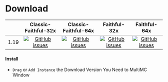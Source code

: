 # Download
| | Classic-Faithful-32x | Classic-Faithful-64x | Faithful-32x | Faithful-64x |
|--:|:--:|:--:|:--:|:--:|
| 1.19 | [![GitHub issues](https://img.shields.io/github/v/release/ColinLabDev/mmc-resourcepack.svg?style=flat-square&label=download)](https://github.com/ColinLabDev/mmc-resourcepack/releases/download/1.0/Classic-Faithful-32x.zip) | [![GitHub issues](https://img.shields.io/github/v/release/ColinLabDev/mmc-resourcepack.svg?style=flat-square&label=download)](https://github.com/ColinLabDev/mmc-resourcepack/releases/download/1.0/Classic-Faithful-64x.zip) | [![GitHub issues](https://img.shields.io/github/v/release/ColinLabDev/mmc-resourcepack.svg?style=flat-square&label=download)](https://github.com/ColinLabDev/mmc-resourcepack/releases/download/1.0/Faithful-32x.zip) | [![GitHub issues](https://img.shields.io/github/v/release/ColinLabDev/mmc-resourcepack.svg?style=flat-square&label=download)](https://github.com/ColinLabDev/mmc-resourcepack/releases/download/1.0/Faithful-64x.zip) |
#### Install
 - `Drag` or `Add Instance` the Download Version You Need to MultiMC Window